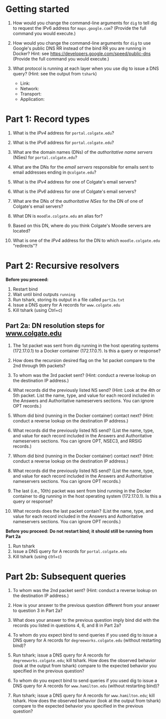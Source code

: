 # Getting started
1. How would you change the command-line arguments for `dig` to tell dig to request the IPv6 address for `maps.google.com`? (Provide the full command you would execute.)


2. How would you change the command-line arguments for `dig` to use Google's public DNS RR instead of the bind RR you are running in Docker? Hint: see https://developers.google.com/speed/public-dns (Provide the full command you would execute.)


3. What protocol is running at each layer when you use dig to issue a DNS query? (Hint: see the output from `tshark`)
    * Link: 
    * Network: 
    * Transport: 
    * Application: 


# Part 1: Record types
1. What is the *IPv4* address for `portal.colgate.edu`?


2. What is the *IPv6* address for `portal.colgate.edu`?


3. What are the domain names (DNs) of the *authoritative name servers* (NSes) for `portal.colgate.edu`?


4. What are the DNs for the *email servers* responsible for emails sent to email addresses ending in `@colgate.edu`?


5. What is the *IPv4* address for one of Colgate's email servers?


6. What is the *IPv6* address for one of Colgate's email servers?


7. What are the DNs of the *authoritative NSes* for the DN of one of Colgate's email servers?


8. What DN is `moodle.colgate.edu` an alias for?


9. Based on this DN, where do you think Colgate's Moodle servers are located?


10. What is one of the *IPv4* address for the DN to which `moodle.colgate.edu` "redirects"?


# Part 2: Recursive resolvers
**Before you proceed:**
1. Restart bind
2. Wait until bind outputs `running`
3. Run tshark, storing its output in a file called `part2a.txt`
4. Issue a DNS query for A records for `www.colgate.edu`
5. Kill tshark (using Ctrl+c)

## Part 2a: DN resolution steps for www.colgate.edu
1. The 1st packet was sent from dig running in the host operating systems (172.17.0.1) to a Docker container (172.17.0.?). Is this a query or response?


2. How does the recursion desired flag on the 1st packet compare to the 2nd through 9th packets?


3. To whom was the 3rd packet sent? (Hint: conduct a reverse lookup on the destination IP address.)


4. What records did the previously listed NS send? (Hint: Look at the 4th or 5th packet. List the name, type, and value for each record included in the Answers and Authoritative nameservers sections. You can ignore OPT records.)


5. Whom did bind (running in the Docker container) contact next? (Hint: conduct a reverse lookup on the destination IP address.)


6. What records did the previously listed NS send? (List the name, type, and value for each record included in the Answers and Authoritative nameservers sections. You can ignore OPT, NSEC3, and RRSIG records.)


7. Whom did bind (running in the Docker container) contact next? (Hint: conduct a reverse lookup on the destination IP address.)


8. What records did the previously listed NS send? (List the name, type, and value for each record included in the Answers and Authoritative nameservers sections. You can ignore OPT records.)


9. The last (i.e., 10th) packet was sent from bind running in the Docker container to dig running in the host operating system (172.17.0.1). Is this a query or response?


10. What records does the last packet contain? (List the name, type, and value for each record included in the Answers and Authoritative nameservers sections. You can ignore OPT records.)


**Before you proceed:**
**Do not restart bind; it should still be running from Part 2a**
1. Run tshark
2. Issue a DNS query for A records for `portal.colgate.edu`
3. Kill tshark (using ctrl+c)

# Part 2b: Subsequent queries
1. To whom was the 2nd packet sent? (Hint: conduct a reverse lookup on the destination IP address.)


2. How is your answer to the previous question different from your answer to question 3 in Part 2a?


3. What does your answer to the previous question imply bind did with the records you listed in questions 4, 6, and 8 in Part 2a?


4. To whom do you expect bind to send queries if you used dig to issue a DNS
query for A records for `degreeworks.colgate.edu` (without restarting bind)?


5. Run tshark; issue a DNS query for A records for `degreeworks.colgate.edu`; kill tshark. How does the observed behavior (look at the output from tshark) compare to the expected behavior you specified in the previous question?


6. To whom do you expect bind to send queries if you used dig to issue a DNS query for A records for `www.hamilton.edu` (without restarting bind)?


7. Run tshark; issue a DNS query for A records for `www.hamilton.edu`; kill tshark. How does the observed behavior (look at the output from tshark) compare to the expected behavior you specified in the previous question?


